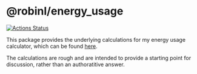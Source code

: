 # @robinl/energy_usage

[![Actions Status](https://github.com/RobinL/energy_usage/workflows/Node%20CI/badge.svg)](https://github.com/RobinL/energy_usage/actions)

This package provides the underlying calculations for my energy usage calculator, which can be found [here](https://observablehq.com/@robinl/energy-usage-calculator-for-everyday-activities).

The calculations are rough and are intended to provide a starting point for discussion, rather than an authoratitive answer.